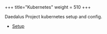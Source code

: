 +++
title="Kubernetes"
weight = 510
+++

Daedalus Project kubernetes setup and config.

* [Setup](/infrastructure/kubernetes/setup)
